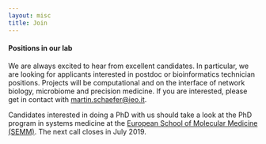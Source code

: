 ```yaml
---
layout: misc
title: Join
---
```

#### Positions in our lab

We are always excited to hear from excellent candidates. In particular, we are looking for applicants interested in postdoc or bioinformatics technician positions. Projects will be computational and on the interface of network biology, microbiome and precision medicine. If you are interested, please get in contact with martin.schaefer@ieo.it.

Candidates interested in doing a PhD with us should take a look at the PhD program in systems medicine at the [European School of Molecular Medicine (SEMM)](http://www.semm.it/education/prospective-students/phd-program-systems-medicine). The next call closes in July 2019.
